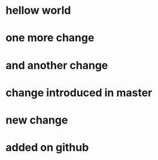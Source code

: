 # hellow world
# one more change
# and another change



# change introduced in master
# new change

# added on github
